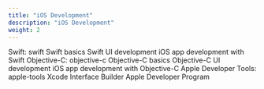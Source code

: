 ```yaml
---
title: "iOS Development"
description: "iOS Development"
weight: 2
---
```


Swift: swift
Swift basics
Swift UI development
iOS app development with Swift
Objective-C: objective-c
Objective-C basics
Objective-C UI development
iOS app development with Objective-C
Apple Developer Tools: apple-tools
Xcode
Interface Builder
Apple Developer Program